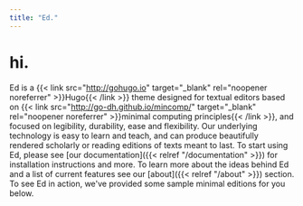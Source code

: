 ```yaml
---
title: "Ed."
---
```


# hi.

Ed is a {{< link src="http://gohugo.io" target="_blank" rel="noopener noreferrer" >}}Hugo{{< /link >}} theme designed for textual editors based on {{< link src="http://go-dh.github.io/mincomp/" target="_blank" rel="noopener noreferrer" >}}minimal computing principles{{< /link >}}, and focused on legibility, durability, ease and flexibility. Our underlying technology is easy to learn and teach, and can produce beautifully rendered scholarly or reading editions of texts meant to last. To start using Ed, please see [our documentation]({{< relref "/documentation" >}}) for installation instructions and more. To learn more about the ideas behind Ed and a list of current features see our [about]({{< relref "/about" >}}) section. To see Ed in action, we've provided some sample minimal editions for you below.

